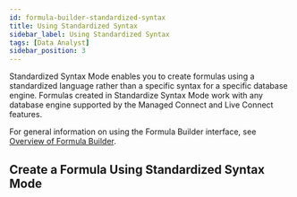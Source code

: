 ```yaml
---
id: formula-builder-standardized-syntax
title: Using Standardized Syntax
sidebar_label: Using Standardized Syntax
tags: [Data Analyst]
sidebar_position: 3
---
```


Standardized Syntax Mode enables you to create formulas using a standardized language rather than a specific syntax for a specific database engine. Formulas created in Standardize Syntax Mode work with any database engine supported by the Managed Connect and Live Connect features.

For general information on using the Formula Builder interface, see [Overview of Formula Builder](./overview-of-formula-builder.md).

## Create a Formula Using Standardized Syntax Mode

